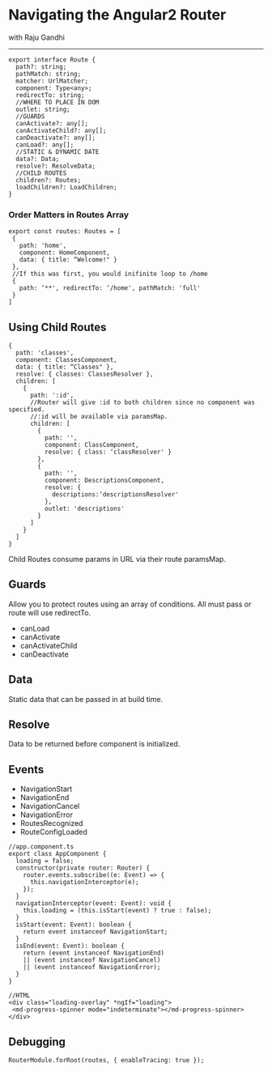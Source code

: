 # Navigating the Angular2 Router
with Raju Gandhi
____
```
export interface Route {
  path?: string;
  pathMatch: string;
  matcher: UrlMatcher;
  component: Type<any>;
  redirectTo: string;
  //WHERE TO PLACE IN DOM
  outlet: string;
  //GUARDS
  canActivate?: any[];
  canActivateChild?: any[];
  canDeactivate?: any[];
  canLoad?: any[];
  //STATIC & DYNAMIC DATE
  data?: Data;
  resolve?: ResolveData;
  //CHILD ROUTES
  children?: Routes;
  loadChildren?: LoadChildren;
}
```

### Order Matters in Routes Array

```
export const routes: Routes = [
 {
   path: 'home',
   component: HomeComponent,
   data: { title: “Welcome!" }
 },
 //If this was first, you would inifinite loop to /home
 {
   path: ‘**', redirectTo: ‘/home', pathMatch: 'full'
 }
]
```

## Using Child Routes

```
{
  path: 'classes',
  component: ClassesComponent,
  data: { title: “Classes" },
  resolve: { classes: ClassesResolver },
  children: [
    {
      path: ':id',
      //Router will give :id to both children since no component was specified.
      //:id will be available via paramsMap.
      children: [
        {
          path: '',
          component: ClassComponent,
          resolve: { class: ‘classResolver' }
        },
        {
          path: '',
          component: DescriptionsComponent,
          resolve: {
            descriptions:‘descriptionsResolver'
          },
          outlet: 'descriptions'
        }
      ]
    }
  ]
}
```

Child Routes consume params in URL via their route paramsMap.

## Guards
Allow you to protect routes using an array of conditions.  All must pass or route will use redirectTo.

+ canLoad
+ canActivate
+ canActivateChild
+ canDeactivate

## Data
Static data that can be passed in at build time.

## Resolve
Data to be returned before component is initialized.

## Events

+ NavigationStart
+ NavigationEnd
+ NavigationCancel
+ NavigationError
+ RoutesRecognized
+ RouteConfigLoaded

```
//app.component.ts
export class AppComponent {
  loading = false;
  constructor(private router: Router) {
    router.events.subscribe((e: Event) => {
      this.navigationInterceptor(e);
    });
  }
  navigationInterceptor(event: Event): void {
    this.loading = (this.isStart(event) ? true : false);
  }
  isStart(event: Event): boolean {
    return event instanceof NavigationStart;
  }
  isEnd(event: Event): boolean {
    return (event instanceof NavigationEnd)
    || (event instanceof NavigationCancel)
    || (event instanceof NavigationError);
  }
}

//HTML
<div class="loading-overlay" *ngIf="loading">
 <md-progress-spinner mode="indeterminate"></md-progress-spinner>
</div>
```

## Debugging

```
RouterModule.forRoot(routes, { enableTracing: true });
```
